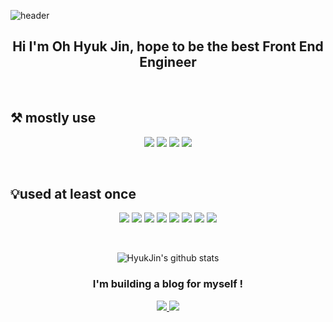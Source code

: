 ![header](https://capsule-render.vercel.app/api?type=waving&color=auto&height=300&section=header&text=OhHyukJin&fontSize=90&animation=fadeIn&fontAlignY=38)

<div align="center">

  ## Hi I'm Oh Hyuk Jin, hope to be the best Front End Engineer
  
</div>

<br>

<p align="center">
  
  ## ⚒️ mostly use
  
</p>

<p align="center" display="inline-block">
  <img src="https://img.shields.io/badge/javascript-F7DF1E?style=for-the-badge&logo=javascript&logoColor=black">
  <img src="https://img.shields.io/badge/css-1572B6?style=for-the-badge&logo=css3&logoColor=white">
  <img src="https://img.shields.io/badge/html-E34F26?style=for-the-badge&logo=html5&logoColor=white">
  <img src="https://img.shields.io/badge/React-61DAFB?style=for-the-badge&logo=React&logoColor=white"/>
</p><br>

<p align="center">
  
  ## 💡used at least once
  
</p>

<p align="center" display="inline-block">
  <img src="https://img.shields.io/badge/TypeScript-3178C6?style=for-the-badge&logo=TypeScript&logoColor=white"/>
  <img src="https://img.shields.io/badge/Sass-CC6699?style=for-the-badge&logo=Sass&logoColor=white"/>
  <img src="https://img.shields.io/badge/Bootstrap-7952B3?style=for-the-badge&logo=Bootstrap&logoColor=white"/>
  <img src="https://img.shields.io/badge/Node.js-339933?style=for-the-badge&logo=Node.js&logoColor=white"/>
  <img src="https://img.shields.io/badge/Docker-2496ED?style=for-the-badge&logo=Docker&logoColor=white"/>
  <img src="https://img.shields.io/badge/MariaDB-003545?style=for-the-badge&logo=MariaDB&logoColor=white"/>
  <img src="https://img.shields.io/badge/AWS-232F3E?style=for-the-badge&logo=Amazon AWS&logoColor=white">
  <img src="https://img.shields.io/badge/NGINX-009639?style=for-the-badge&logo=NGINX&logoColor=white">
</p>

<br>

<div align=center>

![HyukJin's github stats](https://github-readme-stats.vercel.app/api?username=qmdl980&show_icons=true&theme=dracula)

  

<p align="center">
    
  ### I'm building a blog for myself !
  
  <a href="https://github.com/qmdl980/MyBlog_FE">
    <img src="https://img.shields.io/badge/MyBlog_FE-181717?style=for-the-badge&logo=GitHub&logoColor=white"/>
  </a>
  <a href="https://github.com/qmdl980/MyBlog_BE">
    <img src="https://img.shields.io/badge/MyBlog_BE-181717?style=for-the-badge&logo=GitHub&logoColor=white"/>
  </a> 
</p>

